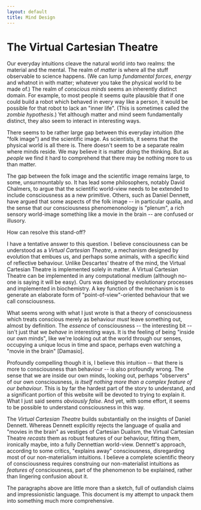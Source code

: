 ```yaml
---
layout: default
title: Mind Design
---
```


# The Virtual Cartesian Theatre

Our everyday intuitions cleave the natural world into two realms: the
material and the mental. The realm of _matter_ is where all the stuff
observable to science happens. (We can lump _fundamental forces_,
_energy_ and whatnot in with matter; whatever you take the physical
world to be made of.) The realm of _conscious minds_ seems an inherently
distinct domain. For example, to most people it seems quite plausible
that if one could build a robot which behaved in every way like a
person, it would be possible for that robot to lack an "inner life".
(This is sometimes called the _zombie hypothesis_.) Yet although matter
and mind seem fundamentally distinct, they also seem to interact in
interesting ways.

There seems to be rather large gap between this everyday intuition (the
"folk image") and the scientific image. As scientists, it seems that the
physical world is all there is. There doesn't seem to be a separate
realm where minds reside. We may believe it is matter doing the
thinking. But as _people_ we find it hard to comprehend that there may
be nothing more to us than matter.

The gap between the folk image and the scientific image remains large,
to some, unsurmountably so. It has lead some philosophers, notably David
Chalmers, to argue that the scientific world-view needs to be extended
to include consciousness as a new primitive. Others, such as Daniel
Dennett, have argued that some aspects of the folk image -- in
particular qualia, and the sense that our consciousness phenomenonology
is "plenum", a rich sensory world-image something like a movie in the
brain -- are confused or illusory.

How can resolve this stand-off?

I have a tentative answer to this question. I believe consciousness can
be understood as a _Virtual Cartesian Theatre_, a mechanism designed by
evolution that embues us, and perhaps some animals, with a specific kind
of reflective behaviour. Unlike Descartes' theatre of the mind, the
Virtual Cartesian Theatre is implemented solely in matter. A Virtual
Cartesian Theatre can be implemented in any computational medium
(although no-one is saying it will be easy). Ours was designed by
evolutionary processes and implemented in biochemistry. A key function
of the mechanism is to generate an elaborate form of
"point-of-view"-oriented behaviour that we call consciousness.

What seems wrong with what I just wrote is that a theory of
consciousness which treats conscious merely as behaviour _must_ leave
something out, almost by definition. The _essence_ of consciousness --
the interesting bit -- isn't just that we _behave_ in interesting ways.
It is the feeling of being "inside our own minds", like we're looking
out at the world through our senses, occupying a unique locus in time
and space, perhaps even watching a "movie in the brain" [Damasio].

Profoundly compelling though it is, I believe this intuition -- that
there is more to consciousness than behaviour -- is also profoundly
wrong. The sense that we are inside our own minds, looking out, perhaps
"observers" of our own consciousness, _is itself nothing more than a
complex feature of our behaviour_. This is by far the hardest part of
the story to understand, and a significant portion of this website will
be devoted to trying to explain it. What I just said seems _obviously
false_. And yet, with some effort, it seems to be possible to understand
consciousness in this way.

The _Virtual Cartesian Theatre_ builds substantially on the insights of
Daniel Dennett. Whereas Dennett explicitly rejects the language of
qualia and "movies in the brain" as vestiges of Cartesian Dualism, the
Virtual Cartesian Theatre _recasts_ them as robust features of our
behaviour, fitting them, ironically maybe, into a fully Dennettian
world-view. Dennett's approach, according to some critics, "explains
away" consciousness, disregarding most of our non-materialism
intuitions. I believe a complete scientific theory of consciousness
requires construing our non-materialist intuitions as _features of_
consciousness, part of the phenomenon to be explained, rather than
lingering confusion about it.

The paragraphs above are little more than a sketch, full of outlandish
claims and impressionistic language. This document is my attempt to
unpack them into something much more comprehensive.
